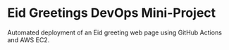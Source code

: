 # Eid Greetings DevOps Mini-Project  
Automated deployment of an Eid greeting web page using GitHub Actions and AWS EC2.  

